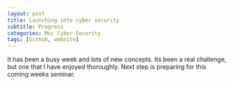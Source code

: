 ```yaml
---
layout: post
title: Launching into cyber security
subtitle: Progress
categories: Msc Cyber Security
tags: [Github, website]
---
```



It has been a busy week and lots of new concepts. 
Its been a real challenge, but one that I have enjoyed thoroughly.
Next step is preparing for this coming weeks seminar. 
